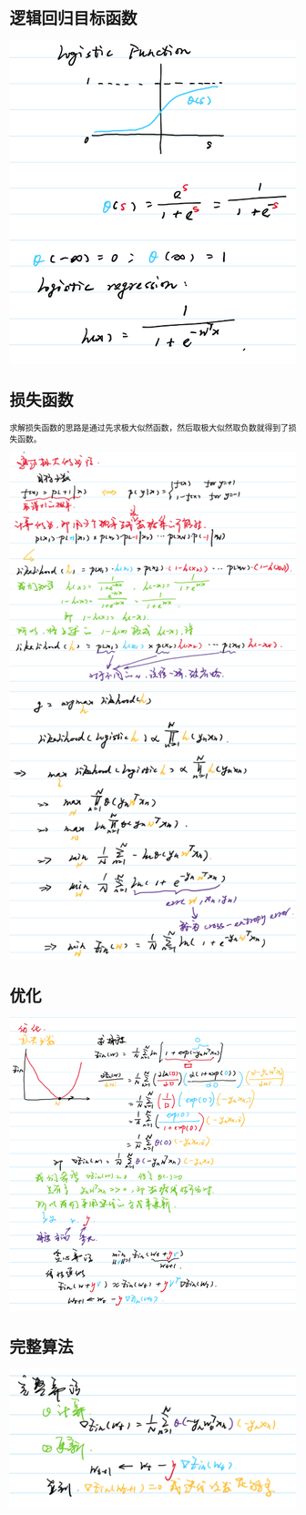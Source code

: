# 逻辑回归目标函数

![](./images/目标函数.png)

# 损失函数

求解损失函数的思路是通过先求极大似然函数，然后取极大似然取负数就得到了损失函数。

![](./images/损失函数-1.png)

![](./images/损失函数-2.png)

# 优化

![](./images/优化.png)

# 完整算法

![](./images/完整算法.png)

